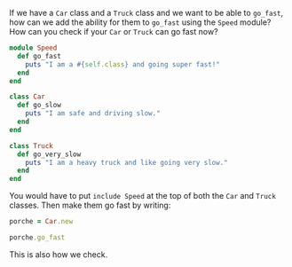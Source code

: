 If we have a `Car` class and a `Truck` class and we want to be able to `go_fast`, how can we add the ability for them to `go_fast` using the `Speed` module? How can you check if your `Car` or `Truck` can go fast now?

```Ruby
module Speed
  def go_fast
    puts "I am a #{self.class} and going super fast!"
  end
end

class Car
  def go_slow
    puts "I am safe and driving slow."
  end
end

class Truck
  def go_very_slow
    puts "I am a heavy truck and like going very slow."
  end
end
```

You would have to put `include Speed` at the top of both the `Car` and `Truck` classes. Then make them go fast by writing:

```Ruby
porche = Car.new

porche.go_fast
```

This is also how we check.